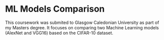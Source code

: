# ML Models Comparison
This coursework was submited to Glasgow Caledonian University as part of my Masters degree. 
It focuses on comparing two Machine Learning models (AlexNet and VGG16) based on the CIFAR-10 dataset.

